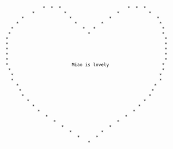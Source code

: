              
              
                      *  *  *                         *  *  *
                  *           *                   *           *
              *                 *              *                 *
            *                     *         *                     *
          *                          *   *                         *
         *                             *                           *
        *                                                           *
        *                                                           *
        *                                                           *
        *                                                           *
        *                                                           *
        *                        Miao is lovely                    *
         *                                                         *
          *                                                       *
          *                                                       *
            *                                                   *
             *                                                 *
              *                                               *
                *                                           *
                  *                                       *
                    *                                   *
                       *                             *
                          *                       *
                             *                 *
                                *           *
                                   *      *
                                       *
